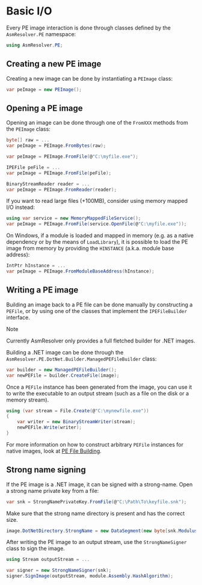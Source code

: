 # Basic I/O

Every PE image interaction is done through classes defined by the
`AsmResolver.PE` namespace:

``` csharp
using AsmResolver.PE;
```

## Creating a new PE image

Creating a new image can be done by instantiating a `PEImage` class:

``` csharp
var peImage = new PEImage();
```

## Opening a PE image

Opening an image can be done through one of the `FromXXX` methods from the
`PEImage` class:

``` csharp
byte[] raw = ...
var peImage = PEImage.FromBytes(raw);
```

``` csharp
var peImage = PEImage.FromFile(@"C:\myfile.exe");
```

``` csharp
IPEFile peFile = ...
var peImage = PEImage.FromFile(peFile);
```

``` csharp
BinaryStreamReader reader = ...
var peImage = PEImage.FromReader(reader);
```

If you want to read large files (+100MB), consider using memory mapped
I/O instead:

``` csharp
using var service = new MemoryMappedFileService();
var peImage = PEImage.FromFile(service.OpenFile(@"C:\myfile.exe"));
```

On Windows, if a module is loaded and mapped in memory (e.g. as a native
dependency or by the means of `LoadLibrary`), it is possible to load the
PE image from memory by providing the `HINSTANCE` (a.k.a. module base
address):

``` csharp
IntPtr hInstance = ...
var peImage = PEImage.FromModuleBaseAddress(hInstance);
```

## Writing a PE image

Building an image back to a PE file can be done manually by constructing
a `PEFile`, or by using one of the classes that implement the
`IPEFileBuilder` interface.

> [!NOTE]
> Currently AsmResolver only provides a full fletched builder for .NET
> images.

Building a .NET image can be done through the
`AsmResolver.PE.DotNet.Builder.ManagedPEFileBuilder` class:

``` csharp
var builder = new ManagedPEFileBuilder();
var newPEFile = builder.CreateFile(image);
```

Once a `PEFile` instance has been generated from the image, you can use
it to write the executable to an output stream (such as a file on the
disk or a memory stream).

``` csharp
using (var stream = File.Create(@"C:\mynewfile.exe"))
{
    var writer = new BinaryStreamWriter(stream);
    newPEFile.Write(writer);
}
```

For more information on how to construct arbitrary `PEFile` instances
for native images, look at [PE File Building](pe-building.md).

## Strong name signing

If the PE image is a .NET image, it can be signed with a strong-name.
Open a strong name private key from a file:

``` csharp
var snk = StrongNamePrivateKey.FromFile(@"C:\Path\To\keyfile.snk");
```

Make sure that the strong name directory is present and has the correct
size.

``` csharp
image.DotNetDirectory.StrongName = new DataSegment(new byte[snk.Modulus.Length]);
```

After writing the PE image to an output stream, use the
`StrongNameSigner` class to sign the image.

``` csharp
using Stream outputStream = ...

var signer = new StrongNameSigner(snk);
signer.SignImage(outputStream, module.Assembly.HashAlgorithm);
```

